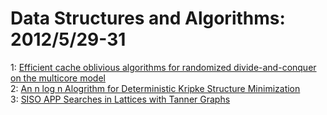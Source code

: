 # Data Structures and Algorithms: 2012/5/29-31  
1: [Efficient cache oblivious algorithms for randomized divide-and-conquer  on the multicore model](https://doi.org/10.48550/arXiv.1204.6508)  
2: [An n log n Alogrithm for Deterministic Kripke Structure Minimization](https://doi.org/10.48550/arXiv.1205.5928)  
3: [SISO APP Searches in Lattices with Tanner Graphs](https://doi.org/10.48550/arXiv.cs/0602079)  
